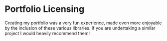 # Portfolio Licensing
Creating my portfolio was a very fun experience, made even more enjoyable by the inclusion of these various libraries. If you are undertaking a similar project I would heavily recommend them!
